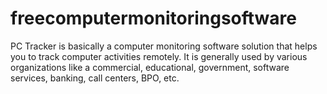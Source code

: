 # freecomputermonitoringsoftware
PC Tracker is basically a computer monitoring software solution that helps you to track computer activities remotely. It is generally used by various organizations like a commercial, educational, government, software services, banking, call centers, BPO, etc.

